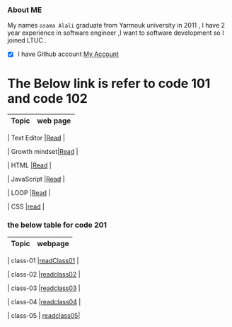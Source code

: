###  About ME
My names `osama Alali` graduate from Yarmouk university   in 2011 , I have 2 year experience in software engineer ,I want to software development so I joined  LTUC .

- [x]  I have Github account [My Account](https://github.com/OsamaAlali)


# The Below link is refer to code 101 and code 102

|     Topic     |   web page                 |
| ------------  | -------------------------  |

| Text Editor   |[Read](Editor.md)           |

| Growth mindset|[Read](mindset.md)          |

|    HTML       |[Read](HTML.md)             |

|   JavaScript  |[Read](JavaScript.md)       |

|    LOOP       |[Read](Loopmd)              |

|    CSS        |[read](CSS.md)              |

### the below table for code 201
| Topic         |       webpage              |
|--------------|---------------------|

|  class-01     |[readClass01](class-01.md)  |

| class-02      |[readclass02](class-02.md)  |

| class-03      |[readclass03](class-03.md)  |

| class-04      |[readclass04](class-04.md)  |

 |    class-05   |  [readclass05](class-05.md)|